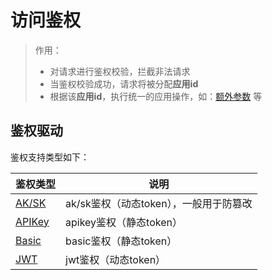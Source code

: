 # 访问鉴权

> 作用： 
> * 对请求进行鉴权校验，拦截非法请求 
> * 当鉴权校验成功，请求将被分配**应用id**
> * 根据该**应用id**，执行统一的应用操作，如：[额外参数](/docs/apinto/app/extra-param) 等

## 鉴权驱动

鉴权支持类型如下：

| 鉴权类型                                       | 说明                       |
|-------------------------------------------|--------------------------|
| [AK/SK](/docs/apinto/app/auth/aksk)             | ak/sk鉴权（动态token），一般用于防篡改 |
| [APIKey](/docs/apinto/app/auth/apikey)          | apikey鉴权（静态token）        |
| [Basic](/docs/apinto/app/auth/basic)            | basic鉴权（静态token）         |
| [JWT](/docs/apinto/app/auth/jwt)                  | jwt鉴权（动态token）           |



